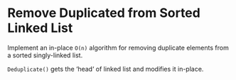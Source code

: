 # Remove Duplicated from Sorted Linked List

Implement an in-place `O(n)` algorithm for removing duplicate elements from a sorted singly-linked list.

`Deduplicate()` gets the ‘head‘ of linked list and modifies it in-place.
